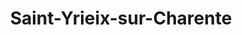 ---
title: Saint-Yrieix-sur-Charente
url: /saint-yrieix-sur-charente/
latitude: 45.666
longitude: 0.123
---
